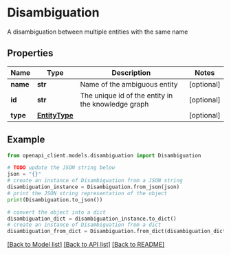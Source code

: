 # Disambiguation

A disambiguation between multiple entities with the same name

## Properties

Name | Type | Description | Notes
------------ | ------------- | ------------- | -------------
**name** | **str** | Name of the ambiguous entity | [optional] 
**id** | **str** | The unique id of the entity in the knowledge graph | [optional] 
**type** | [**EntityType**](EntityType.md) |  | [optional] 

## Example

```python
from openapi_client.models.disambiguation import Disambiguation

# TODO update the JSON string below
json = "{}"
# create an instance of Disambiguation from a JSON string
disambiguation_instance = Disambiguation.from_json(json)
# print the JSON string representation of the object
print(Disambiguation.to_json())

# convert the object into a dict
disambiguation_dict = disambiguation_instance.to_dict()
# create an instance of Disambiguation from a dict
disambiguation_from_dict = Disambiguation.from_dict(disambiguation_dict)
```
[[Back to Model list]](../README.md#documentation-for-models) [[Back to API list]](../README.md#documentation-for-api-endpoints) [[Back to README]](../README.md)


